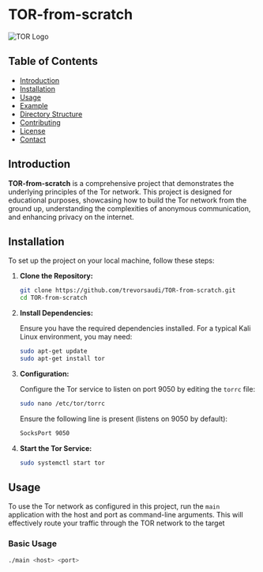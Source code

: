 # TOR-from-scratch

![TOR Logo](https://static1.xdaimages.com/wordpress/wp-content/uploads/2018/09/tor-logo.jpeg)

## Table of Contents

- [Introduction](#introduction)
- [Installation](#installation)
- [Usage](#usage)
- [Example](#example)
- [Directory Structure](#directory-structure)
- [Contributing](#contributing)
- [License](#license)
- [Contact](#contact)

## Introduction

**TOR-from-scratch** is a comprehensive project that demonstrates the underlying principles of the Tor network. This project is designed for educational purposes, showcasing how to build the Tor network from the ground up, understanding the complexities of anonymous communication, and enhancing privacy on the internet.

## Installation

To set up the project on your local machine, follow these steps:

1. **Clone the Repository:**

    ```bash
    git clone https://github.com/trevorsaudi/TOR-from-scratch.git
    cd TOR-from-scratch
    ```

2. **Install Dependencies:**

    Ensure you have the required dependencies installed. For a typical Kali Linux environment, you may need:

    ```bash
    sudo apt-get update
    sudo apt-get install tor
    ```

3. **Configuration:**

    Configure the Tor service to listen on port 9050 by editing the `torrc` file:

    ```bash
    sudo nano /etc/tor/torrc
    ```

    Ensure the following line is present (listens on 9050 by default):

    ```bash
    SocksPort 9050
    ```

4. **Start the Tor Service:**

    ```bash
    sudo systemctl start tor
    ```

## Usage

To use the Tor network as configured in this project, run the `main` application with the host and port as command-line arguments. This will effectively route your traffic through the TOR network to the target

### Basic Usage

```bash
./main <host> <port>

